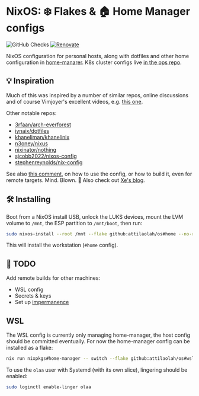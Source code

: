 # NixOS: ❄️ Flakes & 🏠 Home Manager configs

![GitHub Checks](https://img.shields.io/github/check-runs/attilaolah/os/main)
[![Renovate](https://img.shields.io/badge/renovate-enabled-brightgreen.svg)](https://mend.io/renovate)

NixOS configuration for personal hosts, along with dotfiles and other home
configuration in [home-manarer][3]. K8s cluster configs live
[in the ops repo][4].

[3]: https://github.com/attilaolah/os/tree/main/home-manager
[4]: https://gitlab.com/dornhaus/ops

## 💡 Inspiration

Much of this was inspired by a number of similar repos, online discussions and
of course Vimjoyer's excellent videos, e.g. [this one][5].

[5]: https://youtu.be/a67Sv4Mbxmc

Other notable repos:

- [3rfaan/arch-everforest]
- [iynaix/dotfiles]
- [khaneliman/khanelinix]
- [n3oney/nixus]
- [nixinator/nothing]
- [sjcobb2022/nixos-config]
- [stephenreynolds/nix-config]

[3rfaan/arch-everforest]: https://github.com/3rfaan/arch-everforest
[iynaix/dotfiles]: https://github.com/iynaix/dotfiles
[khaneliman/khanelinix]: https://github.com/khaneliman/khanelinix
[n3oney/nixus]: https://github.com/n3oney/nixus
[nixinator/nothing]: https://github.com/nixinator/nothing
[sjcobb2022/nixos-config]: https://github.com/sjcobb2022/nixos-config
[stephenreynolds/nix-config]: https://github.com/stephenreynolds/nix-config

See also [this comment][2], on how to use the config, or how to build it, even
for remote targets. Mind. Blown. 🤯 Also check out [Xe's blog][7].

[2]: https://discourse.nixos.org/t/proper-way-to-build-a-remote-system-with-flakes/17661/12
[7]: https://xeiaso.net/blog

## 🛠️ Installing

Boot from a NixOS install USB, unlock the LUKS devices, mount the LVM volume to
`/mnt`, the ESP partition to `/mnt/boot`, then run:

```sh
sudo nixos-install --root /mnt --flake github:attilaolah/os#home --no-root-password
```

This will install the workstation (`#home` config).

## 🚧 TODO

Add remote builds for other machines:

- WSL config
- Secrets & keys
- Set up [impermanence][6]

[6]: https://nixos.wiki/wiki/Impermanence

## WSL

The WSL config is currently only managing home-manager, the host config should
be committed eventually. For now the home-manager config can be installed as a
flake:

```sh
nix run nixpkgs#home-manager -- switch --flake github:attilaolah/os#wsl
```

To use the `olaa` user with Systemd (with its own slice), lingering should be enabled:

```sh
sudo loginctl enable-linger olaa
```
